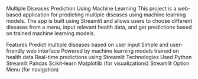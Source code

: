 Multiple Diseases Prediction Using Machine Learning
This project is a web-based application for predicting multiple diseases using machine learning models. The app is built using Streamlit and allows users to choose different diseases from a menu, input relevant health data, and get predictions based on trained machine learning models.

Features
Predict multiple diseases based on user input
Simple and user-friendly web interface
Powered by machine learning models trained on health data
Real-time predictions using Streamlit
Technologies Used
Python
Streamlit
Pandas
Scikit-learn
Matplotlib (for visualizations)
Streamlit Option Menu (for navigation)
